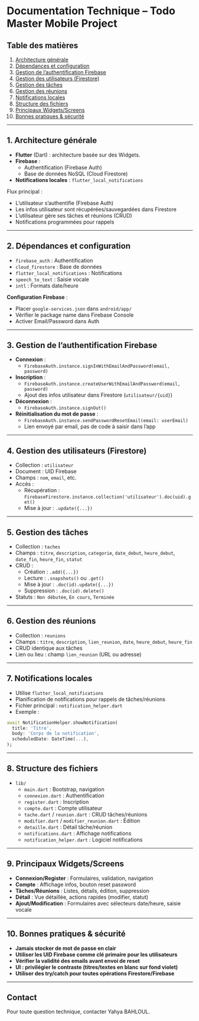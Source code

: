 # Documentation Technique – Todo Master Mobile Project

## Table des matières
1. [Architecture générale](#architecture-générale)
2. [Dépendances et configuration](#dépendances-et-configuration)
3. [Gestion de l’authentification Firebase](#gestion-de-lauthentification-firebase)
4. [Gestion des utilisateurs (Firestore)](#gestion-des-utilisateurs-firestore)
5. [Gestion des tâches](#gestion-des-tâches)
6. [Gestion des réunions](#gestion-des-réunions)
7. [Notifications locales](#notifications-locales)
8. [Structure des fichiers](#structure-des-fichiers)
9. [Principaux Widgets/Screens](#principaux-widgets-screens)
10. [Bonnes pratiques & sécurité](#bonnes-pratiques--sécurité)

---

## 1. Architecture générale

- **Flutter** (Dart) : architecture basée sur des Widgets.
- **Firebase** :
  - Authentification (Firebase Auth)
  - Base de données NoSQL (Cloud Firestore)
- **Notifications locales** : `flutter_local_notifications`

Flux principal :
- L’utilisateur s’authentifie (Firebase Auth)
- Les infos utilisateur sont récupérées/sauvegardées dans Firestore
- L’utilisateur gère ses tâches et réunions (CRUD)
- Notifications programmées pour rappels

---

## 2. Dépendances et configuration

- `firebase_auth` : Authentification
- `cloud_firestore` : Base de données
- `flutter_local_notifications` : Notifications
- `speech_to_text` : Saisie vocale
- `intl` : Formats date/heure

**Configuration Firebase** :
- Placer `google-services.json` dans `android/app/`
- Vérifier le package name dans Firebase Console
- Activer Email/Password dans Auth

---

## 3. Gestion de l’authentification Firebase

- **Connexion** :
  - `FirebaseAuth.instance.signInWithEmailAndPassword(email, password)`
- **Inscription** :
  - `FirebaseAuth.instance.createUserWithEmailAndPassword(email, password)`
  - Ajout des infos utilisateur dans Firestore (`utilisateur/{uid}`)
- **Déconnexion** :
  - `FirebaseAuth.instance.signOut()`
- **Réinitialisation du mot de passe** :
  - `FirebaseAuth.instance.sendPasswordResetEmail(email: userEmail)`
  - Lien envoyé par email, pas de code à saisir dans l’app

---

## 4. Gestion des utilisateurs (Firestore)

- Collection : `utilisateur`
- Document : UID Firebase
- Champs : `nom`, `email`, etc.
- Accès :
  - Récupération : `FirebaseFirestore.instance.collection('utilisateur').doc(uid).get()`
  - Mise à jour : `.update({...})`

---

## 5. Gestion des tâches

- Collection : `taches`
- Champs : `titre`, `description`, `categorie`, `date_debut`, `heure_debut`, `date_fin`, `heure_fin`, `statut`
- CRUD :
  - Création : `.add({...})`
  - Lecture : `.snapshots()` ou `.get()`
  - Mise à jour : `.doc(id).update({...})`
  - Suppression : `.doc(id).delete()`
- Statuts : `Non débutée`, `En cours`, `Terminée`

---

## 6. Gestion des réunions

- Collection : `reunions`
- Champs : `titre`, `description`, `lien_reunion`, `date`, `heure_debut`, `heure_fin`
- CRUD identique aux tâches
- Lien ou lieu : champ `lien_reunion` (URL ou adresse)

---

## 7. Notifications locales

- Utilise `flutter_local_notifications`
- Planification de notifications pour rappels de tâches/réunions
- Fichier principal : `notification_helper.dart`
- Exemple :
```dart
await NotificationHelper.showNotification(
  title: 'Titre',
  body: 'Corps de la notification',
  scheduledDate: DateTime(...),
);
```

---

## 8. Structure des fichiers

- `lib/`
  - `main.dart` : Bootstrap, navigation
  - `connexion.dart` : Authentification
  - `register.dart` : Inscription
  - `compte.dart` : Compte utilisateur
  - `tache.dart` / `reunion.dart` : CRUD tâches/réunions
  - `modifier.dart` / `modifier_reunion.dart` : Édition
  - `detaille.dart` : Détail tâche/réunion
  - `notifications.dart` : Affichage notifications
  - `notification_helper.dart` : Logiciel notifications

---

## 9. Principaux Widgets/Screens

- **Connexion/Register** : Formulaires, validation, navigation
- **Compte** : Affichage infos, bouton reset password
- **Tâches/Réunions** : Listes, détails, édition, suppression
- **Détail** : Vue détaillée, actions rapides (modifier, statut)
- **Ajout/Modification** : Formulaires avec sélecteurs date/heure, saisie vocale

---

## 10. Bonnes pratiques & sécurité

- **Jamais stocker de mot de passe en clair**
- **Utiliser les UID Firebase comme clé primaire pour les utilisateurs**
- **Vérifier la validité des emails avant envoi de reset**
- **UI : privilégier le contraste (titres/textes en blanc sur fond violet)**
- **Utiliser des try/catch pour toutes opérations Firestore/Firebase**

---

## Contact
Pour toute question technique, contacter Yahya BAHLOUL.
